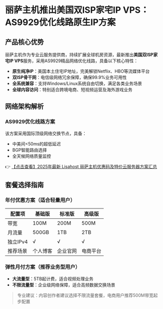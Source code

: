 # 丽萨主机推出美国双ISP家宅IP VPS：AS9929优化线路原生IP方案

## 产品核心优势

丽萨主机作为专业云服务提供商，持续扩展全球机房资源，最新推出**美国双ISP家宅IP VPS**服务，采用AS9929精品网络优化线路，具备以下核心特性：

- **原生纯净IP**：美国本土住宅IP地址，完美解锁Netflix、HBO等流媒体平台
- **双ISP骨干网**：电信级网络冗余保障，确保99.9%业务可用性
- **全系统兼容**：支持Windows/Linux系统自由切换，满足各类业务场景
- **全球内容访问**：特别适合跨境电商、短视频运营及海外游戏业务

## 网络架构解析

### AS9929优化线路方案
该方案采用国际顶级网络交换节点，具备：
- 中美间<50ms的超低延迟
- BGP智能路由选择
- 全天候网络质量监控

👉 [【点击查看】2025年最新 Lisahost 丽萨主机优惠码及特价云服务器方案汇总](https://bit.ly/lisazhuji)

## 套餐选择指南

### 年付优惠方案（适合轻量用户）
| 配置项       | 基础版 | 标准版 | 高级版 |
|--------------|--------|--------|--------|
| 带宽         | 100M   | 200M   | 500M   |
| 月流量       | 500GB  | 1TB    | 2TB    |
| 独立IPv4     | √      | √      | √      |
| 推荐场景     | 个人博客 | 企业官网 | 电商平台 |

### 弹性月付方案（推荐业务型用户）
- **大流量型**：5TB起计费，适合视频处理业务
- **不限流量型**：企业级网络保障，适合高频数据交换场景

> 专业建议：内容创作者建议选择不限流量套餐，电商用户推荐500M带宽起步配置
